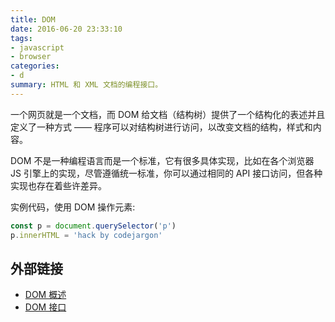 ```yaml
---
title: DOM
date: 2016-06-20 23:33:10
tags:
- javascript
- browser
categories:
- d
summary: HTML 和 XML 文档的编程接口。
---
```



一个网页就是一个文档，而 DOM 给文档（结构树）提供了一个结构化的表述并且定义了一种方式 —— 程序可以对结构树进行访问，以改变文档的结构，样式和内容。

DOM 不是一种编程语言而是一个标准，它有很多具体实现，比如在各个浏览器 JS 引擎上的实现，尽管遵循统一标准，你可以通过相同的 API 接口访问，但各种实现也存在着些许差异。

实例代码，使用 DOM 操作元素:

```js
const p = document.querySelector('p')
p.innerHTML = 'hack by codejargon'
```

## 外部链接

- [DOM 概述](https://developer.mozilla.org/zh-CN/docs/Web/API/Document_Object_Model/Introduction)
- [DOM 接口](https://developer.mozilla.org/zh-CN/docs/Web/API/Document_Object_Model#DOM_接口)
